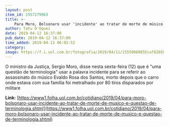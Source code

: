 ```yaml
---
layout: post
item_id: 2557279963
title: >-
    Para Moro, Bolsonaro usar 'incidente' ao tratar de morte de músico é 'questão de terminologia'
author: Tatu D'Oquei
date: 2019-04-12 16:37:00
pub_date: 2019-04-12 16:37:00
time_added: 2019-04-13 06:02:52
category: 
image: https://f.i.uol.com.br/fotografia/2019/04/11/15550060855caf82858d0c9_1555006085_3x2_rt.jpg
---
```


O ministro da Justiça, Sergio Moro, disse nesta sexta-feira (12) que é "uma questão de terminologia" usar a palavra incidente para se referir ao assassinato do músico Evaldo Rosa dos Santos, morto depois que o carro onde estava com sua família foi metralhado por 80 tiros disparados por militare

**Link:** [https://www1.folha.uol.com.br/cotidiano/2019/04/para-moro-bolsonaro-usar-incidente-ao-tratar-de-morte-de-musico-e-questao-de-terminologia.shtml](https://www1.folha.uol.com.br/cotidiano/2019/04/para-moro-bolsonaro-usar-incidente-ao-tratar-de-morte-de-musico-e-questao-de-terminologia.shtml)


